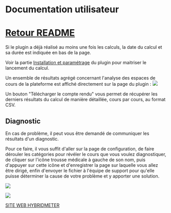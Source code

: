 # Documentation utilisateur

[Retour README](../README.md)
===

Si le plugin a déjà réalisé au moins une fois les calculs, la date du calcul et sa durée est indiquée en bas de la page.

  

Voir la partie [Installation et paramétrage](https://app.clickup.com/2594656/v/dc/2f5v0-8317/2f5v0-1588) du plugin pour maitriser le lancement du calcul.

  

Un ensemble de résultats agrégé concernant l'analyse des espaces de cours de la plateforme est affiché directement sur la page du plugin : ![](https://t2594656.p.clickup-attachments.com/t2594656/0d25ea82-ff6e-4643-b73f-b43d6cf6bc72/image.png)

  

Un bouton "Télécharger le compte rendu" vous permet de récupérer les derniers résultats du calcul de manière détaillée, cours par cours, au format CSV.

  

Diagnostic
----------

  

En cas de problème, il peut vous être demandé de communiquer les résultats d'un diagnostic.



Pour ce faire, il vous suffit d'aller sur la page de configuration, de faire dérouler les catégories pour révéler le cours que vous voulez diagnostiquer, de cliquer sur l'icône trousse médicale à gauche de son nom, puis d'appuyer sur cette icône et d'enregistrer la page sur laquelle vous allez être dirigé, enfin d'envoyer le fichier à l'équipe de support pour qu'elle puisse déterminer la cause de votre problème et y apporter une solution.
  

![](https://t2594656.p.clickup-attachments.com/t2594656/5445c5b0-2353-4ff9-acad-3fda907dd17f/capture.jpg)

  

![](https://t2594656.p.clickup-attachments.com/t2594656/cf78dfc9-f7f0-43b3-9662-571632b4410a/capturehtml.jpg)

  

  

  

[SITE WEB HYBRIDMETER](https://online.isae-supaero.fr/hybridmeter)